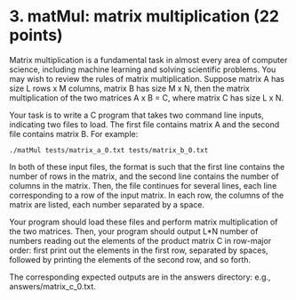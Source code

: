 # 3. matMul: matrix multiplication (22 points)
Matrix multiplication is a fundamental task in almost every area of computer science, including machine learning and solving scientific problems. You may wish to review the rules of matrix multiplication. Suppose matrix A has size L rows x M columns, matrix B has size M x N, then the matrix multiplication of the two matrices A x B = C, where matrix C has size L x N.

Your task is to write a C program that takes two command line inputs, indicating two files to load. The first file contains matrix A and the second file contains matrix B. For example:

```./matMul tests/matrix_a_0.txt tests/matrix_b_0.txt```

In both of these input files, the format is such that the first line contains the number of rows in the matrix, and the second line contains the number of columns in the matrix. Then, the file continues for several lines, each line corresponding to a row of the input matrix. In each row, the columns of the matrix are listed, each number separated by a space.

Your program should load these files and perform matrix multiplication of the two matrices. Then, your program should output L*N number of numbers reading out the elements of the product matrix C in row-major order: first print out the elements in the first row, separated by spaces, followed by printing the elements of the second row, and so forth.

The corresponding expected outputs are in the answers directory: e.g., answers/matrix_c_0.txt.
